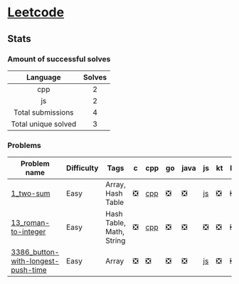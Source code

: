 # [Leetcode](https://leetcode.com/u/hamzahossain/)

## Stats

### Amount of successful solves

|       Language      | Solves |
| :-----------------: | :----: |
|         cpp         |    2   |
|          js         |    2   |
|  Total submissions  |    4   |
| Total unique solved |    3   |

### Problems

| Problem name                                                                                      | Difficulty | Tags                     | c | cpp                                                                            | go | java | js                                                                                                        | kt | lua | py | rs | swift |
| ------------------------------------------------------------------------------------------------- | ---------- | ------------------------ | - | ------------------------------------------------------------------------------ | -- | ---- | --------------------------------------------------------------------------------------------------------- | -- | --- | -- | -- | ----- |
| [1_two-sum](https://leetcode.com/problems/two-sum)                                                | Easy       | Array, Hash Table        | ❎ | [cpp](<../../solves/leetcode/1_two-sum/CPP 1_two-sum.cpp>)                     | ❎  | ❎    | [js](<../../solves/leetcode/1_two-sum/JS 1_two-sum.js>)                                                   | ❎  | ❎   | ❎  | ❎  | ❎     |
| [13_roman-to-integer](https://leetcode.com/problems/roman-to-integer)                             | Easy       | Hash Table, Math, String | ❎ | [cpp](<../../solves/leetcode/13_roman-to-integer/CPP 13_roman-to-integer.cpp>) | ❎  | ❎    | ❎                                                                                                         | ❎  | ❎   | ❎  | ❎  | ❎     |
| [3386_button-with-longest-push-time](https://leetcode.com/problems/button-with-longest-push-time) | Easy       | Array                    | ❎ | ❎                                                                              | ❎  | ❎    | [js](<../../solves/leetcode/3386_button-with-longest-push-time/JS 3386_button-with-longest-push-time.js>) | ❎  | ❎   | ❎  | ❎  | ❎     |
